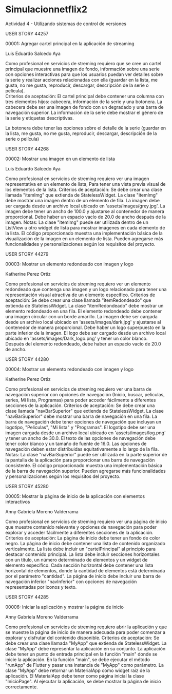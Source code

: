 # Simulacionnetflix2
Actividad 4 - Utilizando sistemas de control de versiones

USER STORY 44257 

00001: Agregar cartel principal en la aplicación de streaming 

Luis Eduardo Salcedo Aya 

Como profesional en servicios de streming requiero que se cree un cartel principal que muestre una imagen de fondo, información sobre una serie con opciones interactivas para que los usuarios puedan ver detalles sobre la serie y realizar acciones relacionadas con ella (guardar en la lista, me gusta, no me gusta, reproducir, descargar, descripción de la serie o película).                                                                                             
Criterios de aceptación: 
 El cartel principal debe contener una columna con tres elementos hijos: cabecera, información de la serie y una botonera. 
 La cabecera debe ser una imagen de fondo con un degradado y una barra de navegación superior. 
 La información de la serie debe mostrar el género de la serie y etiquetas descriptivas.                                   

La botonera debe tener las opciones sobre el detalle de la serie (guardar en la lista, me gusta, no me gusta, reproducir, descargar, descripción de la serie o película) 



USER STORY 44268 

00002: Mostrar una imagen en un elemento de lista 

Luis Eduardo Salcedo Aya 

Como profesional en servicios de streming requiero ver una imagen representativa en un elemento de lista, Para tener una vista previa visual de los elementos de la lista. 
 Criterios de aceptación: 
 Se debe crear una clase llamada "itemImg" que extienda de StatelessWidget. 
 La clase "itemImg" debe mostrar una imagen dentro de un elemento de fila. 
 La imagen debe ser cargada desde un archivo local ubicado en 'assets/images/grey.jpg'. 
 La imagen debe tener un ancho de 100.0 y ajustarse al contenedor de manera proporcional. 
 Debe haber un espacio vacío de 20.0 de ancho después de la imagen. 
 Notas: 
 La clase "itemImg" puede ser utilizada dentro de un ListView u otro widget de lista para mostrar imágenes en cada elemento de la lista. 
 El código proporcionado muestra una implementación básica de la visualización de la imagen en un elemento de lista. Pueden agregarse más funcionalidades y personalizaciones según los requisitos del proyecto. 



USER STORY 44279 

00003: Mostrar un elemento redondeado con imagen y logo 

Katherine Perez Ortiz  

Como profesional en servicios de streming requiero ver un elemento redondeado que contenga una imagen y un logo relacionado para tener una representación visual atractiva de un elemento específico. 
 Criterios de aceptación: 
 Se debe crear una clase llamada "itemRedondeado" que extienda de StatelessWidget. 
 La clase "itemRedondeado" debe mostrar un elemento redondeado en una fila. 
 El elemento redondeado debe contener una imagen circular con un borde amarillo. 
 La imagen debe ser cargada desde un archivo local ubicado en 'assets/images/dark.jpg' y ajustarse al contenedor de manera proporcional. 
 Debe haber un logo superpuesto en la parte inferior de la imagen. El logo debe ser cargado desde un archivo local ubicado en 'assets/images/Dark_logo.png' y tener un color blanco. 
 Después del elemento redondeado, debe haber un espacio vacío de 20.0 de ancho. 



USER STORY 44280 

00004: Mostrar un elemento redondeado con imagen y logo 

Katherine Perez Ortiz 

Como profesional en servicios de streming requiero ver una barra de navegación superior con opciones de navegación (Inicio, buscar, peliculas, series, Mi lista, Programas) para poder acceder fácilmente a diferentes secciones de la aplicación. 
 Criterios de aceptación: 
 Se debe crear una clase llamada "navBarSuperior" que extienda de StatelessWidget. 
 La clase "navBarSuperior" debe mostrar una barra de navegación en una fila. 
 La barra de navegación debe tener opciones de navegación que incluyan un logotipo, "Peliculas", "Mi lista" y "Programas". 
 El logotipo debe ser una imagen cargada desde un archivo local ubicado en 'assets/images/log.png' y tener un ancho de 30.0. 
 El texto de las opciones de navegación debe tener color blanco y un tamaño de fuente de 16.0. 
 Las opciones de navegación deben estar distribuidas equitativamente a lo largo de la fila. 
 Notas: 
 La clase "navBarSuperior" puede ser utilizada en la parte superior de la pantalla de la aplicación para proporcionar una barra de navegación consistente. 
 El código proporcionado muestra una implementación básica de la barra de navegación superior. Pueden agregarse más funcionalidades y personalizaciones según los requisitos del proyecto. 


USER STORY 45280 

00005: Mostrar la página de inicio de la aplicación con elementos interactivos 

Anny Gabriela Moreno Valderrama 

Como profesional en servicios de streming requiero ver una página de inicio que muestre contenido relevante y opciones de navegación para poder explorar y acceder fácilmente a diferentes secciones de la aplicación. 
 Criterios de aceptación: 
 La página de inicio debe tener un fondo de color negro. 
 La página de inicio debe contener una lista de contenido organizado verticalmente. 
 La lista debe incluir un "cartelPrincipal" al principio para destacar contenido principal. 
 La lista debe incluir secciones horizontales con un título, un número determinado de elementos y un widget de elemento específico. 
 Cada sección horizontal debe contener una lista horizontal de elementos, donde la cantidad de elementos está determinada por el parámetro "cantidad". 
 La página de inicio debe incluir una barra de navegación inferior "navInferior" con opciones de navegación representadas por iconos y texto. 
 


USER STORY 44285 

00006: Iniciar la aplicación y mostrar la página de inicio 

Anny Gabriela Moreno Valderrama 

Como profesional en servicios de streming requiero abrir la aplicación y que se muestre la página de inicio de manera adecuada para poder comenzar a explorar y disfrutar del contenido disponible. 
 Criterios de aceptación: 
 Se debe crear una clase llamada "MyApp" que extienda de StatelessWidget. 
 La clase "MyApp" debe representar la aplicación en su conjunto. 
 La aplicación debe tener un punto de entrada principal en la función "main" donde se inicie la aplicación. 
 En la función "main", se debe ejecutar el método "runApp" de Flutter y pasar una instancia de "MyApp" como parámetro. 
 La clase "MyApp" debe retornar un MaterialApp como widget raíz de la aplicación. 
 El MaterialApp debe tener como página inicial la clase "InicioPage". 
 Al ejecutar la aplicación, se debe mostrar la página de inicio correctamente. 
 


